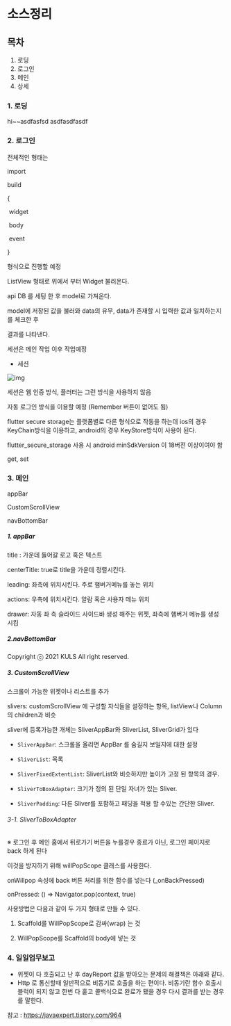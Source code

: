# 소스정리



## 목차

1. 로딩
2. 로그인
3. 메인
4. 상세



### 1. 로딩
hi~~asdfasfsd
asdfasdfasdf

### 2. 로그인

전체적인 형태는 

import

build

{

​	widget

​	body

​	event

}

형식으로 진행할 예정

ListView 형태로 위에서 부터 Widget 불러온다.



api  DB 를 세팅 한 후 model로 가져온다.

model에 저장된 값을 불러와 data의 유무, data가 존재할 시 입력한 값과 일치하는지 를 체크한 후

결과를 나타낸다.



세션은 메인 작업 이후 작업예정

- 세션

![img](https://blog.kakaocdn.net/dn/TYcET/btqEM95uAH7/sq25QdyARfJKbqn7YcKDyK/img.png)



세션은 웹 인증 방식, 플러터는 그런 방식을 사용하지 않음



자동 로그인 방식을 이용할 예정 (Remember 버튼이 없어도 됨)

flutter secure storage는 플랫폼별로 다른 형식으로 작동을 하는데 ios의 경우 KeyChain방식을 이용하고, android의 경우 KeyStore방식이 사용이 된다.

flutter_secure_storage 사용 시 android minSdkVersion 이 18버전 이상이여야 함



get, set



### 3. 메인

appBar

CustomScrollView

navBottomBar



##### 1. appBar

title : 가운데 들어갈 로고 혹은 텍스트

centerTitle: true로 title을 가운데 정렬시킨다.

leading: 좌측에 위치시킨다. 주로 햄버거메뉴를 놓는 위치

actions: 우측에 위치시킨다. 알람 혹은 사용자 메뉴 위치

drawer: 자동 좌 측 슬라이드 사이드바 생성 해주는 위젯, 좌측에 햄버거 메뉴를 생성 시킴



##### 2.navBottomBar

Copyright ⓒ 2021 KULS All right reserved.



##### 3. CustomScrollView

스크롤이 가능한 위젯이나 리스트를 추가

slivers: customScrollView 에 구성할 자식들을 설정하는 항목, listView나 Column의 children과 비슷

sliver에 등록가능한 개체는 SliverAppBar와 SliverList, SliverGrid가 있다

- `SliverAppBar`: 스크롤을 올리면 AppBar 를 숨길지 보일지에 대한 설정

- `SliverList`: 목록

- `SliverFixedExtentList`: SliverList와 비슷하지만 높이가 고정 된 항목의 경우.

- `SliverToBoxAdapter`: 크기가 정의 된 단일 자녀가 있는 Sliver.

- `SliverPadding`: 다른 Sliver를 포함하고 패딩을 적용 할 수있는 간단한 Sliver.

  

###### 3-1. SliverToBoxAdapter



※  로그인 후 메인 홈에서 뒤로가기 버튼을 누를경우 종료가 아닌, 로그인 페이지로 back 하게 된다

이것을 방지하기 위해 willPopScope 클래스를 사용한다.

onWillpop 속성에 back 버튼 처리를 위한 함수를 넣는다 (_onBackPressed)

onPressed: () => Navigator.pop(context, true)

사용방법은 다음과 같이 두 가지 형태로 만들 수 있다.

1. Scaffold를 WillPopScope로 감싸(wrap) 는 것

2. WillPopScope를 Scaffold의 body에 넣는 것







### 4. 일일업무보고

- 위젯이 다 호출되고 난 후 dayReport 값을 받아오는 문제의 해결책은 아래와 같다.
- Http 로 통신할때 일반적으로 비동기로 호출을 하는 편이다. 비동기란 함수 호출시 블럭이 되지 않고 한번 다 훝고 콜백식으로 완료가 됐을 경우 다시 결과를 받는 경우를 말한다.

참고 : https://javaexpert.tistory.com/964

